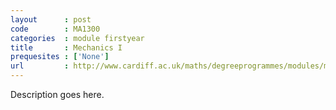 ```yaml
---
layout      : post
code        : MA1300
categories  : module firstyear
title       : Mechanics I
prequesites : ['None']
url         : http://www.cardiff.ac.uk/maths/degreeprogrammes/modules/ma1300.html
---
```


Description goes here.

